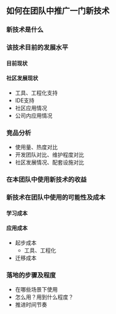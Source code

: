## 如何在团队中推广一门新技术

### 新技术是什么

### 该技术目前的发展水平

#### 目前现状

#### 社区发展现状
* 工具、工程化支持
* IDE支持
* 社区应用情况
* 公司内应用情况

### 竞品分析
* 使用量、热度对比
* 开发团队对比、维护程度对比
* 社区发展情况、配套设施对比

### 在本团队中使用新技术的收益

### 新技术在团队中使用的可能性及成本

#### 学习成本

#### 应用成本
* 起步成本
  * 工具、工程化
* 迁移成本

### 落地的步骤及程度
* 在哪些场景下使用
* 怎么用？用到什么程度？
* 推进时间节奏

